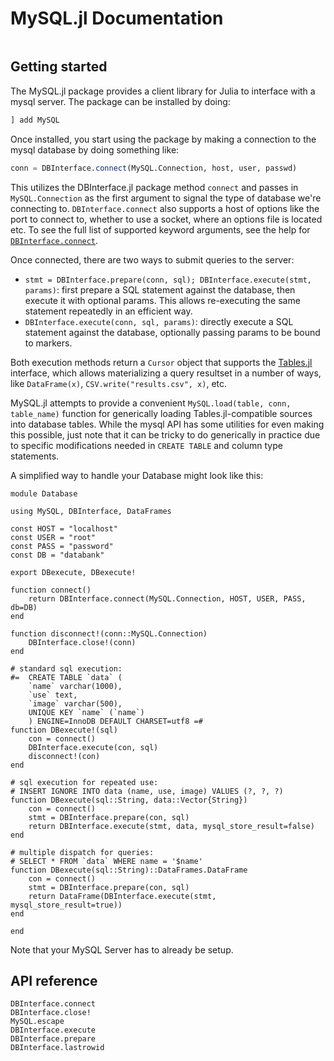 # MySQL.jl Documentation

```@contents
```

## Getting started

The MySQL.jl package provides a client library for Julia to interface with a mysql server. The package can be installed by doing:

```julia
] add MySQL
```

Once installed, you start using the package by making a connection to the mysql database by doing something like:

```julia
conn = DBInterface.connect(MySQL.Connection, host, user, passwd)
```

This utilizes the DBInterface.jl package method `connect` and passes in `MySQL.Connection` as the first argument to signal the type of database we're connecting to. `DBInterface.connect` also supports a host of options like the port to connect to, whether to use a socket, where an options file is located etc. To see the full list of supported keyword arguments, see the help for [`DBInterface.connect`](@ref).

Once connected, there are two ways to submit queries to the server:

  * `stmt = DBInterface.prepare(conn, sql); DBInterface.execute(stmt, params)`: first prepare a SQL statement against the database, then execute it with optional params. This allows re-executing the same statement repeatedly in an efficient way.
  * `DBInterface.execute(conn, sql, params)`: directly execute a SQL statement against the database, optionally passing params to be bound to markers.

Both execution methods return a `Cursor` object that supports the [Tables.jl](https://juliadata.github.io/Tables.jl/stable/) interface, which allows materializing a query resultset in a number of ways, like `DataFrame(x)`, `CSV.write("results.csv", x)`, etc.

MySQL.jl attempts to provide a convenient `MySQL.load(table, conn, table_name)` function for generically loading Tables.jl-compatible sources into database tables. While the mysql API has some utilities for even making this possible, just note that it can be tricky to do generically in practice due to specific modifications needed in `CREATE TABLE` and column type statements.

A simplified way to handle your Database might look like this:
```
module Database

using MySQL, DBInterface, DataFrames

const HOST = "localhost"
const USER = "root"
const PASS = "password"
const DB = "databank"

export DBexecute, DBexecute!

function connect()
    return DBInterface.connect(MySQL.Connection, HOST, USER, PASS, db=DB)
end

function disconnect!(conn::MySQL.Connection)
    DBInterface.close!(conn)
end

# standard sql execution:
#=  CREATE TABLE `data` (
    `name` varchar(1000),
    `use` text,
    `image` varchar(500),
    UNIQUE KEY `name` (`name`)
    ) ENGINE=InnoDB DEFAULT CHARSET=utf8 =#
function DBexecute!(sql)
    con = connect()
    DBInterface.execute(con, sql)
    disconnect!(con)
end

# sql execution for repeated use:
# INSERT IGNORE INTO data (name, use, image) VALUES (?, ?, ?)
function DBexecute(sql::String, data::Vector{String})
    con = connect()
    stmt = DBInterface.prepare(con, sql)
    return DBInterface.execute(stmt, data, mysql_store_result=false)
end

# multiple dispatch for queries:
# SELECT * FROM `data` WHERE name = '$name'
function DBexecute(sql::String)::DataFrames.DataFrame
    con = connect()
    stmt = DBInterface.prepare(con, sql)
    return DataFrame(DBInterface.execute(stmt, mysql_store_result=true))
end

end
```
Note that your MySQL Server has to already be setup.

## API reference
```@docs
DBInterface.connect
DBInterface.close!
MySQL.escape
DBInterface.execute
DBInterface.prepare
DBInterface.lastrowid
```
